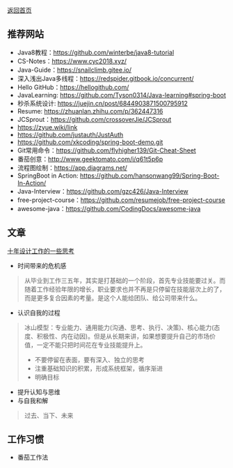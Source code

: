 <p> <a href="../README.md">返回首页</a></p>

## 推荐网站
- Java8教程：https://github.com/winterbe/java8-tutorial
- CS-Notes：https://www.cyc2018.xyz/
- Java-Guide：https://snailclimb.gitee.io/
- 深入浅出Java多线程：https://redspider.gitbook.io/concurrent/
- Hello GitHub：https://hellogithub.com/
- JavaLearning: https://github.com/Tyson0314/Java-learning#spring-boot
- 秒杀系统设计: https://juejin.cn/post/6844903871500795912
- Resume: https://zhuanlan.zhihu.com/p/362447316
- JCSprout：https://github.com/crossoverJie/JCSprout
- https://zyue.wiki/link
- https://github.com/justauth/JustAuth
- https://github.com/xkcoding/spring-boot-demo.git
- Git常用命令：https://github.com/flyhigher139/Git-Cheat-Sheet
- 番茄创意：http://www.geektomato.com/i/q61t5p6p
- 流程图绘制：https://app.diagrams.net/
- SpringBoot in Action: https://github.com/hansonwang99/Spring-Boot-In-Action/
- Java-Interview：https://github.com/gzc426/Java-Interview
- free-project-course：https://github.com/resumejob/free-project-course
- awesome-java：https://github.com/CodingDocs/awesome-java
## 文章
[十年设计工作的一些思考](https://mp.weixin.qq.com/s/AwL8y5uSBVuLIVg9RkSqmw)
- 时间带来的危机感
> 从毕业到工作三五年，其实是打基础的一个阶段，首先专业技能要过关。而随着工作经验年限的增长，职业要求也并不再是只停留在技能层次上的了，而是更多复合因素的考量。是这个人能给团队、给公司带来什么。
- 认识自我的过程
> 冰山模型：专业能力、通用能力(沟通、思考、执行、决策)、核心能力(态度、积极性、内在动因)。但是从长期来讲，如果想要提升自己的市场价值，一定不能只把时间花在专业技能提升上。
> - 不要停留在表面，要有深入、独立的思考
> - 注重基础知识的积累，形成系统框架，循序渐进
> - 明确目标
- 提升认知与思维
- 与自我和解
> 过去、当下、未来

## 工作习惯
- 番茄工作法